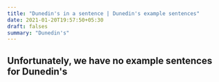 ```yaml
---
title: "Dunedin's in a sentence | Dunedin's example sentences"
date: 2021-01-20T19:57:50+05:30
draft: falses
summary: "Dunedin's"
---
```

## Unfortunately, we have no example sentences for Dunedin's                 
